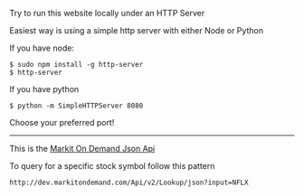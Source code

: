 


Try to run this website locally under an HTTP Server 

Easiest way is using a simple http server with either Node or Python

If you have node:

    $ sudo npm install -g http-server
    $ http-server

If you have python

	$ python -m SimpleHTTPServer 8080


Choose your preferred port!

-----------------------------------------------------------------------

This is the [Markit On Demand Json Api](http://dev.markitondemand.com/)

To query for a specific stock symbol follow this pattern

	http://dev.markitondemand.com/Api/v2/Lookup/json?input=NFLX
